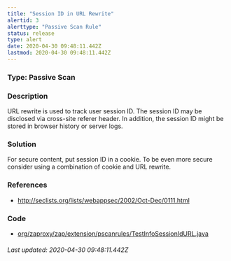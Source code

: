 ```yaml
---
title: "Session ID in URL Rewrite"
alertid: 3
alerttype: "Passive Scan Rule"
status: release
type: alert
date: 2020-04-30 09:48:11.442Z
lastmod: 2020-04-30 09:48:11.442Z
---
```

### Type: Passive Scan

### Description
URL rewrite is used to track user session ID. The session ID may be disclosed via cross-site referer header. In addition, the session ID might be stored in browser history or server logs.

### Solution

For secure content, put session ID in a cookie. To be even more secure consider using a combination of cookie and URL rewrite.

### References

* http://seclists.org/lists/webappsec/2002/Oct-Dec/0111.html

### Code

 * [org/zaproxy/zap/extension/pscanrules/TestInfoSessionIdURL.java](https://github.com/zaproxy/zap-extensions/blob/master/addOns/pscanrules/src/main/java/org/zaproxy/zap/extension/pscanrules/TestInfoSessionIdURL.java)

###### Last updated: 2020-04-30 09:48:11.442Z
